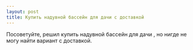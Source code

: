 ```yaml
---
layout: post 
title: Купить надувной бассейн для дачи с доставкой 
--- 
```

Посоветуйте, решил купить надувной бассейн для дачи , но нигде не могу найти вариант с доставкой.